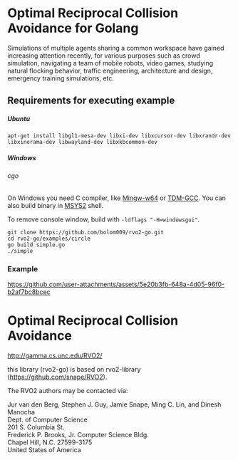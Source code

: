 # Optimal Reciprocal Collision Avoidance for Golang

Simulations of multiple agents sharing a common workspace have gained increasing attention recently, for various purposes such as crowd simulation, navigating a team of mobile robots, video games, studying natural flocking behavior, traffic engineering, architecture and design, emergency training simulations, etc.

## Requirements for executing example

##### Ubuntu

    apt-get install libgl1-mesa-dev libxi-dev libxcursor-dev libxrandr-dev libxinerama-dev libwayland-dev libxkbcommon-dev

##### Windows

###### cgo

On Windows you need C compiler, like [Mingw-w64](https://mingw-w64.org) or [TDM-GCC](http://tdm-gcc.tdragon.net/).
You can also build binary in [MSYS2](https://msys2.github.io/) shell.

To remove console window, build with `-ldflags "-H=windowsgui"`.

```
git clone https://github.com/bolom009/rvo2-go.git
cd rvo2-go/examples/circle
go build simple.go
./simple
```

### Example

https://github.com/user-attachments/assets/5e20b3fb-648a-4d05-96f0-b2af7bc8bcec

# Optimal Reciprocal Collision Avoidance

<http://gamma.cs.unc.edu/RVO2/>

this library (rvo2-go) is based on rvo2-library (https://github.com/snape/RVO2).

The RVO2 authors may be contacted via:

Jur van den Berg, Stephen J. Guy, Jamie Snape, Ming C. Lin, and Dinesh Manocha  
Dept. of Computer Science  
201 S. Columbia St.  
Frederick P. Brooks, Jr. Computer Science Bldg.  
Chapel Hill, N.C. 27599-3175  
United States of America
